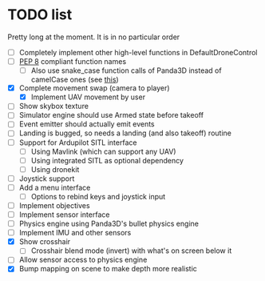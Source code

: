 
# TODO list

Pretty long at the moment. It is in no particular order

- [ ] Completely implement other high-level functions in DefaultDroneControl
- [ ] [PEP 8](https://peps.python.org/pep-0008/) compliant function names
  - [ ] Also use snake_case function calls of Panda3D instead of camelCase ones (see [this](https://discourse.panda3d.org/t/drop-camelcase-in-favor-of-snake-case-in-future-versions-of-panda3d/24436))
- [x] Complete movement swap (camera to player)
  - [x] Implement UAV movement by user
- [ ] Show skybox texture
- [ ] Simulator engine should use Armed state before takeoff
- [ ] Event emitter should actually emit events
- [ ] Landing is bugged, so needs a landing (and also takeoff) routine
- [ ] Support for Ardupilot SITL interface
  - [ ] Using Mavlink (which can support any UAV)
  - [ ] Using integrated SITL as optional dependency
  - [ ] Using dronekit
- [ ] Joystick support
- [ ] Add a menu interface
  - [ ] Options to rebind keys and joystick input
- [ ] Implement objectives
- [ ] Implement sensor interface
- [ ] Physics engine using Panda3D's bullet physics engine
- [ ] Implement IMU and other sensors
- [x] Show crosshair
  - [ ] Crosshair blend mode (invert) with what's on screen below it
- [ ] Allow sensor access to physics engine
- [x] Bump mapping on scene to make depth more realistic
